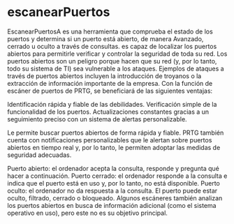 # escanearPuertos

EscanearPuertosA es una herramienta que comprueba el estado de los puertos y determina si un puerto está abierto, de manera Avanzado, cerrado u oculto a través de consultas. es capaz de localizar los puertos abiertos para permitirle verificar y controlar la seguridad de toda su red. Los puertos abiertos son un peligro porque hacen que su red (y, por lo tanto, todo su sistema de TI) sea vulnerable a los ataques. Ejemplos de ataques a través de puertos abiertos incluyen la introducción de troyanos o la extracción de información importante de la empresa. Con la función de escáner de puertos de PRTG, se beneficiará de las siguientes ventajas:

Identificación rápida y fiable de las debilidades.
Verificación simple de la funcionalidad de los puertos.
Actualizaciones constantes gracias a un seguimiento preciso con un sistema de alertas personalizable.

Le permite buscar puertos abiertos de forma rápida y fiable. PRTG también cuenta con notificaciones personalizables que le alertan sobre puertos abiertos en tiempo real y, por lo tanto, le permiten adoptar las medidas de seguridad adecuadas.  

Puerto abierto: el ordenador acepta la consulta, responde y pregunta qué hacer a continuación.
Puerto cerrado: el ordenador responde a la consulta e indica que el puerto está en uso y, por lo tanto, no está disponible.
Puerto oculto: el ordenador no da respuesta a la consulta. El puerto puede estar oculto, filtrado, cerrado o bloqueado.
Algunos escáneres también analizan los puertos abiertos en busca de información adicional (como el sistema operativo en uso), pero este no es su objetivo principal.
